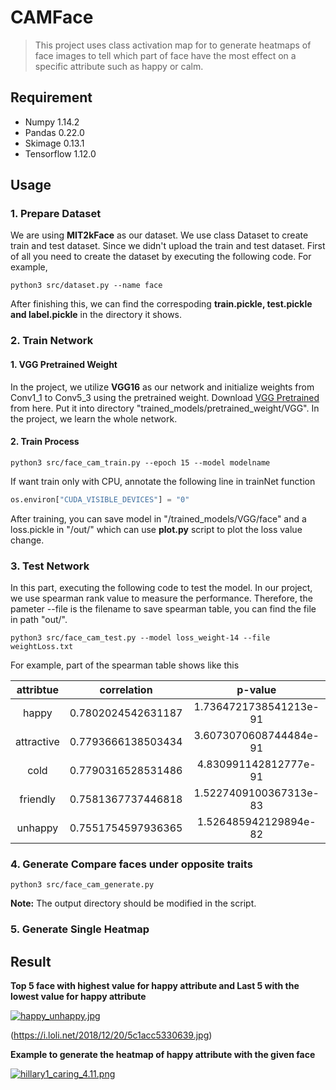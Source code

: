 # CAMFace

> This project uses class activation map for to generate heatmaps of face images to tell which part of face have the most effect on a specific attribute such as happy or calm.

## Requirement

* Numpy 1.14.2
* Pandas 0.22.0
* Skimage 0.13.1
* Tensorflow 1.12.0

## Usage

### 1. Prepare Dataset

We are using **MIT2kFace** as our dataset. We use class Dataset to create train and test dataset. Since we didn't upload the train and test dataset. First of all you need to create the dataset by executing the following code. For example,

```
python3 src/dataset.py --name face
```

After finishing this, we can find the correspoding **train.pickle, test.pickle and label.pickle** in the directory it shows.

### 2. Train Network

#### 1. VGG Pretrained Weight

In the project, we utilize **VGG16** as our network and initialize weights from Conv1_1 to Conv5_3 using the pretrained weight. Download [VGG Pretrained](https://drive.google.com/open?id=12lGgU9XjM4qIYzDJ7GtbjfEmcYir0E15) from here. Put it into directory "trained_models/pretrained_weight/VGG". In the project, we learn the whole network.

#### 2. Train Process

```
python3 src/face_cam_train.py --epoch 15 --model modelname
```

If want train only with CPU, annotate the following line in trainNet function

```python
os.environ["CUDA_VISIBLE_DEVICES"] = "0"
```

After training, you can save model in "/trained_models/VGG/face" and a loss.pickle in "/out/" which can use **plot.py** script to plot the loss value change.

### 3. Test Network

In this part, executing the following code to test the model. In our project, we use spearman rank value to measure the performance. Therefore, the pameter --file is the filename to save spearman table, you can find the file in path "out/".

```
python3 src/face_cam_test.py --model loss_weight-14 --file weightLoss.txt
```

For example, part of the spearman table shows like this

| attribtue  |    correlation     |        p-value         |
| :--------: | :----------------: | :--------------------: |
|   happy    | 0.7802024542631187 | 1.7364721738541213e-91 |
| attractive | 0.7793666138503434 | 3.6073070608744484e-91 |
|    cold    | 0.7790316528531486 | 4.830991142812777e-91  |
|  friendly  | 0.7581367737446818 | 1.5227409100367313e-83 |
|  unhappy   | 0.7551754597936365 | 1.526485942129894e-82  |

### 4. Generate Compare faces under opposite traits

```
python3 src/face_cam_generate.py 
```

**Note:** The output directory should be modified in the script.

### 5. Generate Single Heatmap



## Result

**Top 5 face with highest value for happy attribute and Last 5 with the lowest value for happy attribute**

[![happy_unhappy.jpg](https://i.loli.net/2018/12/21/5c1c1f299ac43.jpg)](https://i.loli.net/2018/12/21/5c1c1f299ac43.jpg)

(https://i.loli.net/2018/12/20/5c1acc5330639.jpg)

**Example to generate the heatmap of happy attribute with the given face**

[![hillary1_caring_4.11.png](https://i.loli.net/2018/12/20/5c1acc5330bc3.png)](https://i.loli.net/2018/12/20/5c1acc5330bc3.png)